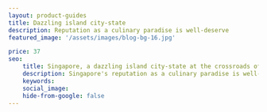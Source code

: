 ```yaml
---
layout: product-guides
title: Dazzling island city-state
description: Reputation as a culinary paradise is well-deserve
featured_image: '/assets/images/blog-bg-16.jpg'

price: 37
seo: 
    title: Singapore, a dazzling island city-state at the crossroads of Asia
    description: Singapore's reputation as a culinary paradise is well-deserved, with its hawker centers earning Michelin stars and offering a delightful array of local delicacies. 
    keywords: 
    social_image: 
    hide-from-google: false
---
```


